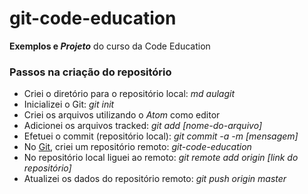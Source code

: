 # git-code-education
__Exemplos e *Projeto*__ do curso da Code Education


### Passos na criação do repositório

* Criei o diretório para o repositório local: *md aulagit*
* Inicializei o Git: *git init*
* Criei os arquivos utilizando o *Atom* como editor
* Adicionei os arquivos tracked: *git add [nome-do-arquivo]*
* Efetuei o commit (repositório local): *git commit -a -m [mensagem]*
* No [Git](https://github.com), criei um repositório remoto: *git-code-education*
* No repositório local liguei ao remoto: *git remote add origin [link do repositório]*
* Atualizei os dados do repositório remoto: *git push origin master*
